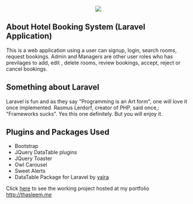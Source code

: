 <p align="center"><img src="https://github.com/thasleemmji/myhotels/blob/master/public/images/logo.png"></p>

## About Hotel Booking System (Laravel Application)

This is a web application using a user can signup, login, search rooms, request bookings. Admin and Managers are other user roles who has previlages to add, edit , delete rooms, review bookings, accept, reject or cancel bookings.

## Something about Laravel

Laravel is fun and as they say "Programming is an Art form", one will love it once implemented.
Rasmus Lerdorf, creator of PHP, said once,: "Frameworks sucks". Yes this one definitely. But you will enjoy it.


## Plugins and Packages Used
<ul>
    <li>Bootstrap</li>
    <li>JQuery DataTable plugins</li>
    <li>JQuery Toaster</li>
    <li>Owl Carousel</li>
    <li>Sweet Alerts</li>
    <li>DataTable Package for Laravel by <a href="https://github.com/yajra/laravel-datatables">yajra</a></li>
</ul>

Click <a href="http://thasleem.me/demo/myhotels/" target="_blank">here</a> to see the working project hosted at my portfolio http://thasleem.me
